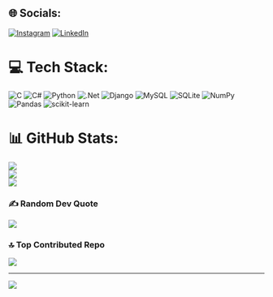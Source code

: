 
## 🌐 Socials:
[![Instagram](https://img.shields.io/badge/Instagram-%23E4405F.svg?logo=Instagram&logoColor=white)](https://instagram.com/rahil_serasiya) [![LinkedIn](https://img.shields.io/badge/LinkedIn-%230077B5.svg?logo=linkedin&logoColor=white)](https://linkedin.com/in/https://ca.linkedin.com/in/rahil-serasiya) 

# 💻 Tech Stack:
![C](https://img.shields.io/badge/c-%2300599C.svg?style=for-the-badge&logo=c&logoColor=white) ![C#](https://img.shields.io/badge/c%23-%23239120.svg?style=for-the-badge&logo=csharp&logoColor=white) ![Python](https://img.shields.io/badge/python-3670A0?style=for-the-badge&logo=python&logoColor=ffdd54) ![.Net](https://img.shields.io/badge/.NET-5C2D91?style=for-the-badge&logo=.net&logoColor=white) ![Django](https://img.shields.io/badge/django-%23092E20.svg?style=for-the-badge&logo=django&logoColor=white) ![MySQL](https://img.shields.io/badge/mysql-4479A1.svg?style=for-the-badge&logo=mysql&logoColor=white) ![SQLite](https://img.shields.io/badge/sqlite-%2307405e.svg?style=for-the-badge&logo=sqlite&logoColor=white) ![NumPy](https://img.shields.io/badge/numpy-%23013243.svg?style=for-the-badge&logo=numpy&logoColor=white) ![Pandas](https://img.shields.io/badge/pandas-%23150458.svg?style=for-the-badge&logo=pandas&logoColor=white) ![scikit-learn](https://img.shields.io/badge/scikit--learn-%23F7931E.svg?style=for-the-badge&logo=scikit-learn&logoColor=white)
# 📊 GitHub Stats:
![](https://github-readme-stats.vercel.app/api?username=serasiya-rahil&theme=dark&hide_border=false&include_all_commits=true&count_private=true)<br/>
![](https://github-readme-streak-stats.herokuapp.com/?user=serasiya-rahil&theme=dark&hide_border=false)<br/>
![](https://github-readme-stats.vercel.app/api/top-langs/?username=serasiya-rahil&theme=dark&hide_border=false&include_all_commits=true&count_private=true&layout=compact)

### ✍️ Random Dev Quote
![](https://quotes-github-readme.vercel.app/api?type=horizontal&theme=radical)

### 🔝 Top Contributed Repo
![](https://github-contributor-stats.vercel.app/api?username=serasiya-rahil&limit=5&theme=dark&combine_all_yearly_contributions=true)

---
[![](https://visitcount.itsvg.in/api?id=serasiya-rahil&icon=0&color=0)](https://visitcount.itsvg.in)

<!-- Proudly created with GPRM ( https://gprm.itsvg.in ) -->
